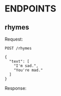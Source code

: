 # ENDPOINTS
## rhymes
Request:
```
POST /rhymes

{
  "text": [
    "I'm sad.",
    "You're mad."
  ]
}
```
Response:
```
```
